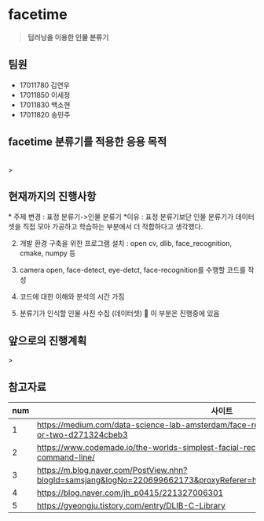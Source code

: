 # facetime


>**딥러닝을 이용한 인물 분류기** 

<h2> 팀원</h2>
<ul>
  <li>17011780 김연우</li>
  <li>17011850 이세정</li>
  <li>17011830 백소현</li>
  <li>17011820 송민주</li>
</ul>

</hr>

<h2>facetime 분류기를 적용한 응용 목적</h2><br>
>



<h2>현재까지의 진행사항</h2>
* 주제 변경
: 표정 분류기->인물 분류기
*이유 : 표정 분류기보단 인물 분류기가 데이터셋을 직접 모아 가공하고 학습하는 부분에서 더 적합하다고 생각했다.

2. 개발 환경 구축을 위한 프로그램 설치 
: open cv, dlib, face_recognition, cmake, numpy 등

3. camera open, face-detect, eye-detct, face-recognition를 수행할 코드를 작성

4. 코드에 대한 이해와 분석의 시간 가짐

5. 분류기가 인식할 인물 사진 수집 (데이터셋)  이 부분은 진행중에 있음



<h2>앞으로의 진행계획</h2> 
>
  


<h2>참고자료</h2>

num| 사이트
--------- | ---------
1 | <https://medium.com/data-science-lab-amsterdam/face-recognition-with-python-in-an-hour-or-two-d271324cbeb3>
2 | https://www.codemade.io/the-worlds-simplest-facial-recognition-api-for-python-and-the-command-line/
3 | https://m.blog.naver.com/PostView.nhn?blogId=samsjang&logNo=220699662173&proxyReferer=https%3A%2F%2Fwww.google.com%2F
4 | https://blog.naver.com/jh_p0415/221327006301
5 | https://gyeongju.tistory.com/entry/DLIB-C-Library







